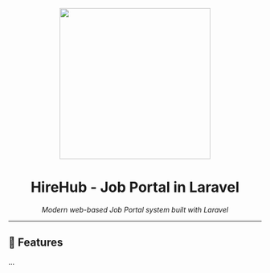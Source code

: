 <p align="center">
  <img src="https://raw.githubusercontent.com/laravel/art/master/logo-lockup/5%20SVG/2%20CMYK/1%20Full%20Color/laravel-logolockup-cmyk-red.svg" width="300"/>
</p>

<h1 align="center">HireHub - Job Portal in Laravel</h1>

<p align="center">
  <i>Modern web-based Job Portal system built with Laravel</i>
</p>

---

## 🚀 Features
...
